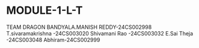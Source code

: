 # MODULE-1-L-T
TEAM DRAGON BANDYALA.MANISH REDDY-24CS002998 T.sivaramakrishna -24CS003020 Shivamani Rao -24CS003032 E.Sai Theja -24CS003048 Abhiram-24CS002999
